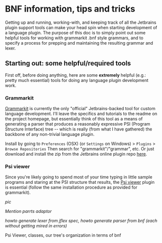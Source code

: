 # BNF information, tips and tricks

Getting up and running, working-with, and keeping track of all the Jetbrains plugin support tools can make your head spin when starting development of a language plugin. The purpose of this doc is to simply point out some helpful tools for working with grammarkit .bnf style grammars, and to specify a process for prepping and maintaining the resulting grammar and lexer.

## Starting out: some helpful/required tools

First off, before doing anything, here are some **extremely** helpful (e.g.: pretty much essential) tools for doing any language plugin development work.

### Grammarkit 

[Grammarkit](https://github.com/JetBrains/Grammar-Kit) is currently the only "official" Jetbrains-backed tool for custom language development. I'll leave the specifics and tutorials to the readme on the project homepage, but essentially think of this tool as a means of generating a parser that produces a reasonably expressive PSI (Program Structure Interface) tree -- which is really (from what I have gathered) the backbone of any non-trivial language plugin.

Install by going to `Preferences` (OSX) (or `Settings` on Windows) > `Plugins` > `Browse Repositories` Then search for "grammarkit"/"grammar", etc. Or just download and install the zip from the Jetbrains online plugin repo [here](https://plugins.jetbrains.com/plugin/6606).

### Psi viewer

Since you're likely going to spend most of your time typing in little sample programs and staring at the PSI structure that results, the [Psi viewer](https://plugins.jetbrains.com/plugin/227) plugin is essential (follow the same installation procedure as provided for grammarkit).

*pic*



*Mention parrts adaptor*

*howto generate lexer from jflex spec, howto generate parser from bnf (each without getting mired in errors)*


Psi Viewer, classes, our tree's organization in terms of bnf

